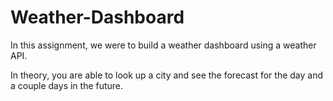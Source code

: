 # Weather-Dashboard

In this assignment, we were to build a weather dashboard using a weather API.

In theory, you are able to look up a city and see the forecast for the day and a couple days in the future.
